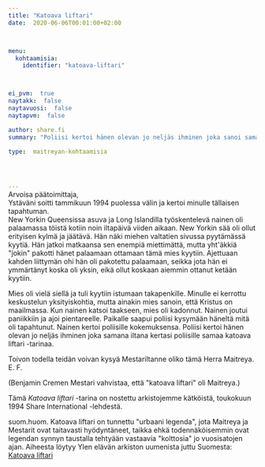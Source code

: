```yaml
---
title: "Katoava liftari"
date:  2020-06-06T00:01:00+02:00



menu:
  kohtaamisia:
    identifier: "katoava-liftari"



ei_pvm:  true
naytakk:  false
naytavuosi:  false
naytapvm:  false

author: share.fi
summary: "Poliisi kertoi hänen olevan jo neljäs ihminen joka sanoi samana iltana samaa."

type:  maitreyan-kohtaamisia



 
---
```

<p style="margin-top:-15px;">Arvoisa päätoimittaja,<br>
Ystäväni soitti tammikuun 1994 puolessa välin ja kertoi minulle tällaisen tapahtuman.<br />
New Yorkin Queensissa asuva ja Long Islandilla työskentelevä nainen oli palaamassa töistä kotiin noin iltapäivä viiden aikaan. New Yorkin sää oli ollut erityisen kylmä ja jäätävä. Hän näki miehen valtatien sivussa pyytämässä kyytiä. Hän jatkoi matkaansa sen enempiä miettimättä, mutta yht'äkkiä "jokin" pakotti hänet palaamaan ottamaan tämä mies kyytiin. Ajettuaan kahden liittymän ohi hän oli pakotettu palaamaan, seikka jota hän ei ymmärtänyt koska oli yksin, eikä ollut koskaan aiemmin ottanut ketään kyytiin.</p>
<p>Mies oli vielä siellä ja tuli kyytiin istumaan takapenkille. Minulle ei kerrottu keskustelun yksityiskohtia, mutta ainakin mies sanoin, että Kristus on maailmassa. Kun nainen katsoi taakseen, mies oli kadonnut. Nainen joutui paniikkiin ja ajoi pientareelle. Paikalle saapui poliisi kysymään häneltä mitä oli tapahtunut. Nainen kertoi poliisille kokemuksensa. Poliisi kertoi hänen olevan jo neljäs ihminen joka samana iltana kertasi poliisille samaa katoava liftari -tarinaa.</p>
<p>Toivon todella teidän voivan kysyä Mestariltanne oliko tämä Herra Maitreya.<br />E. F.</p>
<p>(Benjamin Cremen Mestari vahvistaa, että "katoava liftari" oli Maitreya.)</p>

<p>Tämä <i>Katoava liftari</i> -tarina on nostettu arkistojemme kätköistä, toukokuun 1994 Share International -lehdestä.</p>
<p>suom.huom. Katoava liftari on tunnettu "urbaani legenda", jota Maitreya ja Mestarit ovat taitavasti hyödyntäneet, taikka ehkä todennäköisemmin ovat legendan synnyn taustalla tehtyään vastaavia "kolttosia" jo vuosisatojen ajan. Aiheesta löytyy Ylen elävän arkiston uumenista juttu Suomesta:<br />
<a href="https://areena.yle.fi/1-2253067?seek=600" rel="nofollow noopener" target="_blank_">Katoava liftari</a>